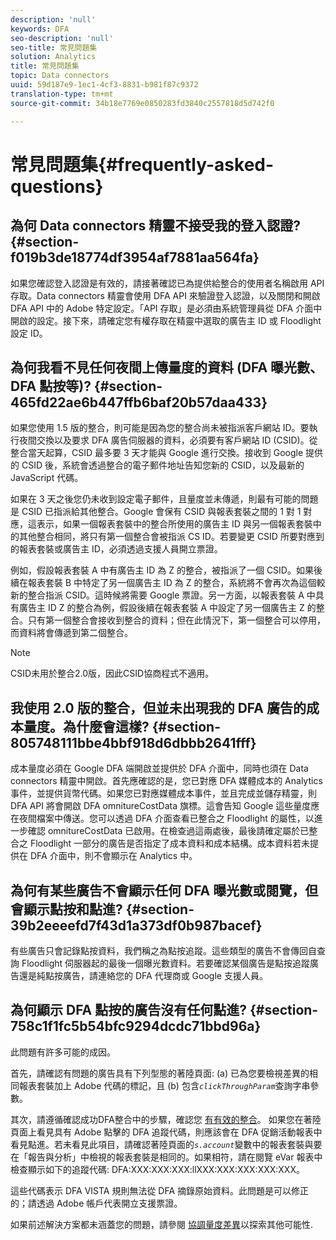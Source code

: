 ```yaml
---
description: 'null'
keywords: DFA
seo-description: 'null'
seo-title: 常見問題集
solution: Analytics
title: 常見問題集
topic: Data connectors
uuid: 59d187e9-1ec1-4cf3-8831-b981f87c9372
translation-type: tm+mt
source-git-commit: 34b18e7769e0850283fd3840c2557818d5d742f0

---
```



# 常見問題集{#frequently-asked-questions}

## 為何 Data connectors 精靈不接受我的登入認證? {#section-f019b3de18774df3954af7881aa564fa}

如果您確認登入認證是有效的，請接著確認已為提供給整合的使用者名稱啟用 API 存取。Data connectors 精靈會使用 DFA API 來驗證登入認證，以及關閉和開啟 DFA API 中的 Adobe 特定設定。「API 存取」是必須由系統管理員從 DFA 介面中開啟的設定。接下來，請確定您有權存取在精靈中選取的廣告主 ID 或 Floodlight 設定 ID。

## 為何我看不見任何夜間上傳量度的資料 (DFA 曝光數、DFA 點按等)? {#section-465fd22ae6b447ffb6baf20b57daa433}

如果您使用 1.5 版的整合，則可能是因為您的整合尚未被指派客戶網站 ID。要執行夜間交換以及要求 DFA 廣告伺服器的資料，必須要有客戶網站 ID (CSID)。從整合當天起算，CSID 最多要 3 天才能與 Google 進行交換。接收到 Google 提供的 CSID 後，系統會透過整合的電子郵件地址告知您新的 CSID，以及最新的 JavaScript 代碼。

如果在 3 天之後您仍未收到設定電子郵件，且量度並未傳遞，則最有可能的問題是 CSID 已指派給其他整合。Google 會保有 CSID 與報表套裝之間的 1 對 1 對應，這表示，如果一個報表套裝中的整合所使用的廣告主 ID 與另一個報表套裝中的其他整合相同，將只有第一個整合會被指派 CS ID。若要變更 CSID 所要對應到的報表套裝或廣告主 ID，必須透過支援人員開立票證。

例如，假設報表套裝 A 中有廣告主 ID 為 Z 的整合，被指派了一個 CSID。如果後續在報表套裝 B 中特定了另一個廣告主 ID 為 Z 的整合，系統將不會再次為這個較新的整合指派 CSID。這時候將需要 Google 票證。另一方面，以報表套裝 A 中具有廣告主 ID Z 的整合為例，假設後續在報表套裝 A 中設定了另一個廣告主 Z 的整合。只有第一個整合會接收到整合的資料；但在此情況下，第一個整合可以停用，而資料將會傳遞到第二個整合。

>[!NOTE]
>
>CSID未用於整合2.0版，因此CSID協商程式不適用。

## 我使用 2.0 版的整合，但並未出現我的 DFA 廣告的成本量度。為什麼會這樣? {#section-805748111bbe4bbf918d6dbbb2641fff}

成本量度必須在 Google DFA 端開啟並提供於 DFA 介面中，同時也須在 Data connectors 精靈中開啟。首先應確認的是，您已對應 DFA 媒體成本的 Analytics 事件，並提供貨幣代碼。如果您已對應媒體成本事件，並且完成並儲存精靈，則 DFA API 將會開啟 DFA omnitureCostData 旗標。這會告知 Google 這些量度應在夜間檔案中傳送。您可以透過 DFA 介面查看已整合之 Floodlight 的屬性，以進一步確認 omnitureCostData 已啟用。在檢查過這兩處後，最後請確定屬於已整合之 Floodlight 一部分的廣告是否指定了成本資料和成本結構。成本資料若未提供在 DFA 介面中，則不會顯示在 Analytics 中。

## 為何有某些廣告不會顯示任何 DFA 曝光數或閱覽，但會顯示點按和點進? {#section-39b2eeeefd7f43d1a373df0b987bacef}

有些廣告只會記錄點按資料，我們稱之為點按追蹤。這些類型的廣告不會傳回自查詢 Floodlight 伺服器起的最後一個曝光數資料。若要確認某個廣告是點按追蹤廣告還是純點按廣告，請連絡您的 DFA 代理商或 Google 支援人員。

## 為何顯示 DFA 點按的廣告沒有任何點進? {#section-758c1f1fc5b54bfc9294dcdc71bbd96a}

此問題有許多可能的成因。

首先，請確認有問題的廣告具有下列型態的著陸頁面: (a) 已為您要檢視差異的相同報表套裝加上 Adobe 代碼的標記，且 (b) 包含&#x200B;*`clickThroughParam`*&#x200B;查詢字串參數。

其次，請遵循確認成功DFA整合中的步驟，確認您 [有有效的整合](../dfa-data-connector-analytics/dfa-integration.md)。 如果您在著陸頁面上看見具有 Adobe 點擊的 DFA 追蹤代碼，則應該會在 DFA 促銷活動報表中看見點進。若未看見此項目，請確認著陸頁面的&#x200B;*`s.account`*&#x200B;變數中的報表套裝與要在「報告與分析」中檢視的報表套裝是相同的。如果相符，請在閱覽 eVar 報表中檢查顯示如下的追蹤代碼: DFA:XXX:XXX:XXX:llXXX:XXX:XXX:XXX:XXX。

這些代碼表示 DFA VISTA 規則無法從 DFA 摘錄原始資料。此問題是可以修正的；請透過 Adobe 帳戶代表開立支援票證。

如果前述解決方案都未涵蓋您的問題，請參閱 [協調量度差異](../dfa-data-connector-analytics/dfa-reconciling-metric-discrepancies.md)以探索其他可能性.